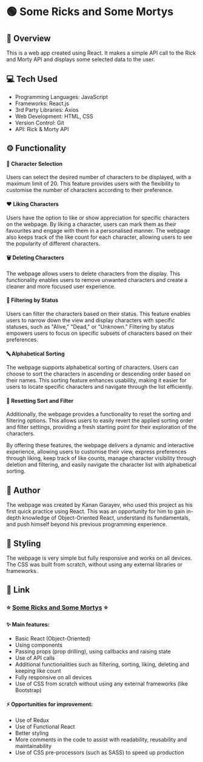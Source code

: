 # :green_circle: Some Ricks and Some Mortys

## :book: Overview

This is a web app created using React. It makes a simple API call to the Rick and Morty API and displays some selected data to the user.

## :computer: Tech Used

- Programming Languages: JavaScript
- Frameworks: React.js
- 3rd Party Libraries: Axios
- Web Development: HTML, CSS
- Version Control: Git
- API: Rick & Morty API
  

## :gear: Functionality

#### :1234: Character Selection

Users can select the desired number of characters to be displayed, with a maximum limit of 20. This feature provides users with the flexibility to customise the number of characters according to their preference.

#### :heart: Liking Characters

Users have the option to like or show appreciation for specific characters on the webpage. By liking a character, users can mark them as their favourites and engage with them in a personalised manner. The webpage also keeps track of the like count for each character, allowing users to see the popularity of different characters.

#### :wastebasket: Deleting Characters

The webpage allows users to delete characters from the display. This functionality enables users to remove unwanted characters and create a cleaner and more focused user experience.

#### :mag_right: Filtering by Status

Users can filter the characters based on their status. This feature enables users to narrow down the view and display characters with specific statuses, such as "Alive," "Dead," or "Unknown." Filtering by status empowers users to focus on specific subsets of characters based on their preferences.

#### :abc: Alphabetical Sorting

The webpage supports alphabetical sorting of characters. Users can choose to sort the characters in ascending or descending order based on their names. This sorting feature enhances usability, making it easier for users to locate specific characters and navigate through the list efficiently.

#### :arrows_counterclockwise: Resetting Sort and Filter

Additionally, the webpage provides a functionality to reset the sorting and filtering options. This allows users to easily revert the applied sorting order and filter settings, providing a fresh starting point for their exploration of the characters.

By offering these features, the webpage delivers a dynamic and interactive experience, allowing users to customise their view, express preferences through liking, keep track of like counts, manage character visibility through deletion and filtering, and easily navigate the character list with alphabetical sorting.

## :bust_in_silhouette: Author

The webpage was created by Kanan Garayev, who used this project as his first quick practice using React. This was an opportunity for him to gain in-depth knowledge of Object-Oriented React, understand its fundamentals, and push himself beyond his previous programming experience.

## :art: Styling

The webpage is very simple but fully responsive and works on all devices. The CSS was built from scratch, without using any external libraries or frameworks.

## :link: Link

### :star: [Some Ricks and Some Mortys](https://some-ricks-and-some-mortys.netlify.app/) :star:

#### :sparkles: Main features:

- Basic React (Object-Oriented)
- Using components
- Passing props (prop drilling), using callbacks and raising state
- Use of API calls
- Additional functionalities such as filtering, sorting, liking, deleting and keeping like count
- Fully responsive on all devices
- Use of CSS from scratch without using any external frameworks (like Bootstrap)

#### :zap: Opportunities for improvement:

- Use of Redux
- Use of Functional React
- Better styling
- More comments in the code to assist with readability, reusability and maintainability
- Use of CSS pre-processors (such as SASS) to speed up production
